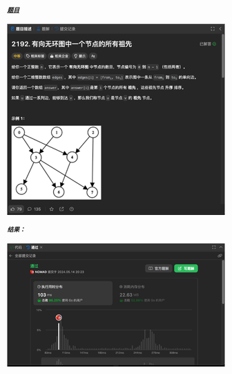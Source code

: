##### [题目](https://leetcode.cn/problems/all-ancestors-of-a-node-in-a-directed-acyclic-graph/description/)
![pic](img.png)
##### 结果：
![pic](result.png)